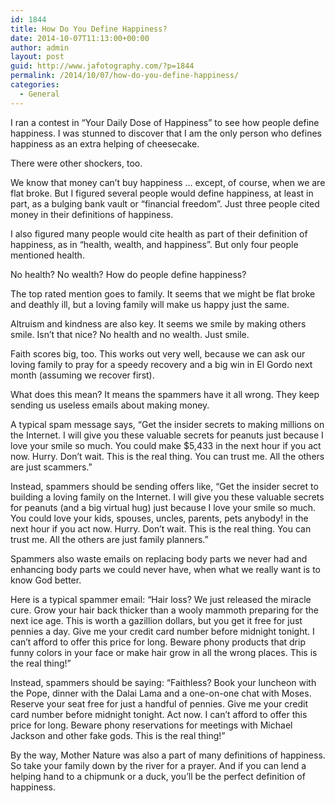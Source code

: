 ```yaml
---
id: 1844
title: How Do You Define Happiness?
date: 2014-10-07T11:13:00+00:00
author: admin
layout: post
guid: http://www.jafotography.com/?p=1844
permalink: /2014/10/07/how-do-you-define-happiness/
categories:
  - General
---
```

I ran a contest in &#8220;Your Daily Dose of Happiness&#8221; to see how people define happiness. I was stunned to discover that I am the only person who defines happiness as an extra helping of cheesecake.

There were other shockers, too.

We know that money can&#8217;t buy happiness &#8230; except, of course, when we are flat broke. But I figured several people would define happiness, at least in part, as a bulging bank vault or &#8220;financial freedom&#8221;. Just three people cited money in their definitions of happiness.

I also figured many people would cite health as part of their definition of happiness, as in &#8220;health, wealth, and happiness&#8221;. But only four people mentioned health.

No health? No wealth? How do people define happiness?

The top rated mention goes to family. It seems that we might be flat broke and deathly ill, but a loving family will make us happy just the same.

Altruism and kindness are also key. It seems we smile by making others smile. Isn&#8217;t that nice? No health and no wealth. Just smile.

Faith scores big, too. This works out very well, because we can ask our loving family to pray for a speedy recovery and a big win in El Gordo next month (assuming we recover first).

What does this mean? It means the spammers have it all wrong. They keep sending us useless emails about making money.

A typical spam message says, &#8220;Get the insider secrets to making millions on the Internet. I will give you these valuable secrets for peanuts just because I love your smile so much. You could make $5,433 in the next hour if you act now. Hurry. Don&#8217;t wait. This is the real thing. You can trust me. All the others are just scammers.&#8221;

Instead, spammers should be sending offers like, &#8220;Get the insider secret to building a loving family on the Internet. I will give you these valuable secrets for peanuts (and a big virtual hug) just because I love your smile so much. You could love your kids, spouses, uncles, parents, pets anybody! in the next hour if you act now. Hurry. Don&#8217;t wait. This is the real thing. You can trust me. All the others are just family planners.&#8221;

Spammers also waste emails on replacing body parts we never had and enhancing body parts we could never have, when what we really want is to know God better.

Here is a typical spammer email: &#8220;Hair loss? We just released the miracle cure. Grow your hair back thicker than a wooly mammoth preparing for the next ice age. This is worth a gazillion dollars, but you get it free for just pennies a day. Give me your credit card number before midnight tonight. I can&#8217;t afford to offer this price for long. Beware phony products that drip funny colors in your face or make hair grow in all the wrong places. This is the real thing!&#8221;

Instead, spammers should be saying: &#8220;Faithless? Book your luncheon with the Pope, dinner with the Dalai Lama and a one-on-one chat with Moses. Reserve your seat free for just a handful of pennies. Give me your credit card number before midnight tonight. Act now. I can&#8217;t afford to offer this price for long. Beware phony reservations for meetings with Michael Jackson and other fake gods. This is the real thing!&#8221;

By the way, Mother Nature was also a part of many definitions of happiness. So take your family down by the river for a prayer. And if you can lend a helping hand to a chipmunk or a duck, you&#8217;ll be the perfect definition of happiness.